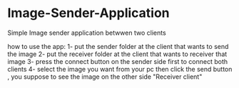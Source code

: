 # Image-Sender-Application

Simple Image sender application betwwen two clients

how to use the app:
1- put the sender folder at the client that wants to send the image
2- put the receiver folder at the client that wants to receiver that image 
3- press the connect button on the sender side first to connect both clients
4- select the image you want from your pc then click the send button , you suppose to see the image on the other side "Receiver client"
